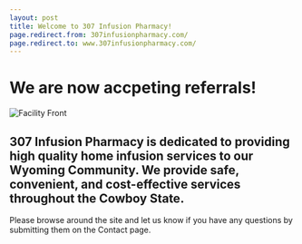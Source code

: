 ```yaml
---
layout: post
title: Welcome to 307 Infusion Pharmacy!
page.redirect.from: 307infusionpharmacy.com/
page.redirect.to: www.307infusionpharmacy.com/
---
```


<h1>We are now accpeting referrals!</h1>

<img src="/images/Facility/front_logo.webp" alt="Facility Front">

<h2>307 Infusion Pharmacy is dedicated to providing high quality home infusion services to our Wyoming Community. We provide safe, convenient, and cost-effective services throughout the Cowboy State.</h2>

Please browse around the site and let us know if you have any questions by submitting them on the Contact page.


